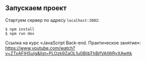 ## Запускаем проект

Стартуем сервер по адресу `localhost:3002`:

```
$ npm install
$ npm run dev
```
Ссылка на курс «JavaScript Back-end. Практическое занятие»:
https://www.youtube.com/watch?v=ZTxAFIH5uIg&list=PLOzk9ZaOL1u0BlibThBjfVAIWRyXAwttk
